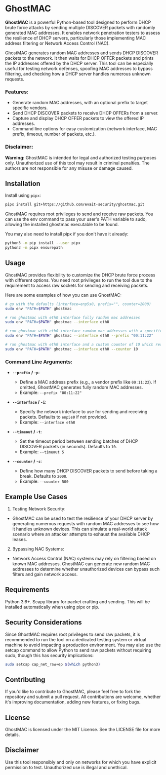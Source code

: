 # GhostMAC

**GhostMAC** is a powerful Python-based tool designed to perform DHCP brute force attacks by sending multiple DISCOVER packets with randomly generated MAC addresses. It enables network penetration testers to assess the resilience of DHCP servers, particularly those implementing MAC address filtering or Network Access Control (NAC).

GhostMAC generates random MAC addresses and sends DHCP DISCOVER packets to the network. It then waits for DHCP OFFER packets and prints the IP addresses offered by the DHCP server. This tool can be especially useful for testing network defenses, spoofing MAC addresses to bypass filtering, and checking how a DHCP server handles numerous unknown requests.

### Features:
- Generate random MAC addresses, with an optional prefix to target specific vendors.
- Send DHCP DISCOVER packets to receive DHCP OFFERs from a server.
- Capture and display DHCP OFFER packets to view the offered IP addresses.
- Command line options for easy customization (network interface, MAC prefix, timeout, number of packets, etc.).

### Disclaimer:
**Warning:** GhostMAC is intended for legal and authorized testing purposes only. Unauthorized use of this tool may result in criminal penalties. The authors are not responsible for any misuse or damage caused.

## Installation

Install using `pipx`:

```sh
pipx install git+https://github.com/evait-security/ghostmac.git
```

GhostMAC requires root privileges to send and receive raw packets. You can use the env command to pass your user's PATH variable to sudo, allowing the installed ghostmac executable to be found.

You may also need to install pipx if you don't have it already:
  
  ```sh
python3 -m pip install --user pipx
python3 -m pipx ensurepath
  ```

## Usage

GhostMAC provides flexibility to customize the DHCP brute force process with different options. You need root privileges to run the tool due to the requirement to access raw sockets for sending and receiving packets.

Here are some examples of how you can use GhostMAC:

```sh
# go with the defaults (interface=enp5s0, prefix="", counter=2000)
sudo env "PATH=$PATH" ghostmac

# run ghostmac with eth0 interface fully random mac addresses
sudo env "PATH=$PATH" ghostmac --interface eth0

# run ghostmac with eth0 interface random mac addresses with a specific vendor
sudo env "PATH=$PATH" ghostmac --interface eth0 --prefix "00:11:22"

# run ghostmac with eth0 interface and a custom counter of 10 which results in 10 packets that are sent
sudo env "PATH=$PATH" ghostmac --interface eth0 --counter 10
```

### Command Line Arguments:

- **`--prefix` / `-p`**:
  - Define a MAC address prefix (e.g., a vendor prefix like `00:11:22`). If omitted, GhostMAC generates fully random MAC addresses.
  - Example: `--prefix "00:11:22"`

- **`--interface` / `-i`**:
  - Specify the network interface to use for sending and receiving packets. Defaults to `enp5s0` if not provided.
  - Example: `--interface eth0`

- **`--timeout` / `-t`**:
  - Set the timeout period between sending batches of DHCP DISCOVER packets (in seconds). Defaults to `10`.
  - Example: `--timeout 5`

- **`--counter` / `-c`**:
  - Define how many DHCP DISCOVER packets to send before taking a break. Defaults to `2000`.
  - Example: `--counter 500`

## Example Use Cases
1. Testing Network Security:
- GhostMAC can be used to test the resilience of your DHCP server by generating numerous requests with random MAC addresses to see how it handles unknown devices. This can simulate a real-world attack scenario where an attacker attempts to exhaust the available DHCP leases.

2. Bypassing NAC Systems:
- Network Access Control (NAC) systems may rely on filtering based on known MAC addresses. GhostMAC can generate new random MAC addresses to determine whether unauthorized devices can bypass such filters and gain network access.

## Requirements
Python 3.6+.
Scapy library for packet crafting and sending. This will be installed automatically when using pipx or pip.

## Security Considerations
Since GhostMAC requires root privileges to send raw packets, it is recommended to run the tool on a dedicated testing system or virtual machine to avoid impacting a production environment. You may also use the setcap command to allow Python to send raw packets without requiring sudo, though this has security implications:

```sh
sudo setcap cap_net_raw+ep $(which python3)
```

## Contributing
If you'd like to contribute to GhostMAC, please feel free to fork the repository and submit a pull request. All contributions are welcome, whether it's improving documentation, adding new features, or fixing bugs.

## License
GhostMAC is licensed under the MIT License. See the LICENSE file for more details.

## Disclaimer
Use this tool responsibly and only on networks for which you have explicit permission to test. Unauthorized use is illegal and unethical.